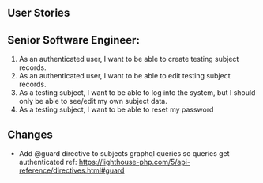 ## User Stories

## Senior Software Engineer:

1. As an authenticated user, I want to be able to create testing subject records.
2. As an authenticated user, I want to be able to edit testing subject records.
3. As a testing subject, I want to be able to log into the system, but I should only be able to see/edit my own subject data.
4. As a testing subject, I want to be able to reset my password


## Changes
- Add @guard directive to subjects graphql queries so queries get authenticated ref: https://lighthouse-php.com/5/api-reference/directives.html#guard

